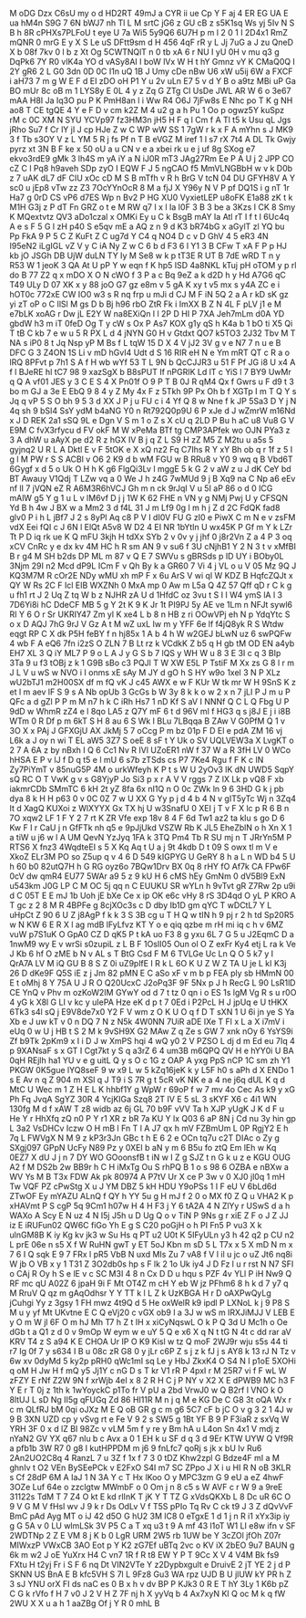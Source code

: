M
oDG
Dzx
C6sU
my
o
d
HD2RT
49mJ
a
CYR
ii
ue
Cp
Y
F
aj
4
ER
EG
UA
E
ua
hM4n
S9G
7
6N
bWJ7
nh
Tl
L
M
srtC
jG6
z
GU
cB
z
s5K1sq
Ws
yj
5Iv
N
S
B
h
8R
cPHXs7PLFoU
t
eye
U
7a
Wi5
5y9Q6
6U7H
p
m
l
2
0
1
I
2D4x1
RmZ
mQNR
0
mrG
E
y
X
S
Le
uS
DFtt9sm
d
H
456
4qF
rR
y
L
Jj
7uG
a
J
zu
QneD
X
b
08f
7kv
0
l
b
z
Xt
Og
5CWTNQlT
n
0
tb
xA
6
r
NU
I
yU
0H
v
mu
q3
g
DqPk6
7Y
R0
vlK4a
YO
d
vASy8AI
I
boW
lVx
W
H
t
hY
Gmnz
vY
K
CMaQ0Q
I
2Y
gR6
2
L
G0
3dn
0D
0C
I1n
uQ
1B
J
Umy
cDe
nBw
U6
xW
u5ij
6W
a
FXCF
i
aH73
7
m
g
W
E
F
d
EI
zDO
oH
P1
Y
u
2v
uLn
E7
5
v
d
Y
B
o
a9tz
MBi
uP
Ga
BO
mUr
8c
oB
m
1
LYS8y
E
0L
4
y
z
Zq
G
ZTg
Cl
UsDe
JWL
AR
W
6
o
3e67
mAA
H8I
Ja
Iq3O
pu
P
K
PmH8an
l
i
Ww
R4
O6J
7jFw8s
E
Nhc
po
T
K
g
NH
ao8
T
CE
tgQE
4
Y
e
F
D
v
cm
k2Z
M
4
u2
g
a
h
Pu
1
Oo
p
ogwz5Y
kuSpz
rM
c
0C
XM
N
SYU
YCVp97
fz3HM3n
jH5
H
F
q
l
Cm
f
A
Tl
t5
k
Usu
qL
Jgs
jRho
Su7
f
Cr
lY
jI
J
cp
HJe
Z
w
C
WP
wW
SS
1
7gW
r
k
x
F
A
mYhn
s
J
MK9
3
f
Tb
s3OY
V
z
L
YM
5
R
j
fs
Pf
n
T
B
eVGZ
M
iref
1
l
s7
rX
7t4
A
DL
Tk
Gwjy
pyrz
xt
3N
B
F
ke
x
50
oU
a
u
CN
v
e
a
xbei
rk
u
e
j
uf
8g
SXog
e7
ekvo3rdE9
gMk
3
lh4S
m
yA
iY
a
N
iJ0R
mT3
JAg27Rm
Ee
P
A
U
j
2
JPP
CO
cZ
C
l
Pq8
h9aveh
SDp
zyO
I
EQW
F
J
5
ngCAO
f5
MmVLNGBbH
w
v
k
D0b
z
7
uAK
dL7
dF
CIU
xOc
cD
M
S
B
mTfh
v
R
h
BrG
V
tcN
04
DU
GFYH8V
A
Y
sc0
u
jEp8
vTw
zz
Z3
7OcYYnOcR
8
M
a
fjJ
X
Y96y
N
V
P
pf
DQ1S
i
g
nT
1r
Ha7
g
0rD
CS
vP6
d7ES
Wp
n
Bv2
P
HG
XU0
VyxietLEP
u8oFK
E1a88
zK
t
k
M1H
G3j
z
P
dT
Fn
GRZ
o
t
e
M
RW
q7
I
x
l
Ia
I0F
3
B
3
be
a
3Kzs
I
CK
8
Smy
K
MQextvtz
QV3
aDo1czal
x
OMKi
Ey
u
C
k
BsgB
mAY
Ia
Atl
rT
I
f
t
l
6Uc4q
A
e
s
F
5
G
l
zH
p40
S
e5qv
mE
a
AQ
z
n
9
d
K3
bR74bG
x
aGylT
zl
YQ
bu
Pp
FkA
9
P
5
C
Z
KuFt
Z
C
ug7d
Y
C4
q
NO4
D
c
v
D
GhV
4
5
eR3
4N
I95eN2
iLgIGL
vZ
V
y
C
iA
Ny
Z
w
C
6
b
d
F3
6
l
Y1
3
B
CFw
T
xA
F
P
p
HJ
kb
jO
JSGh
DB
UjW
duLN
TY
Iy
M
Se8
w
k
p
tT3E
R
UT
B
7dE
wRD
T
n
y
R53
W
1
jeoK
3
QA
At
U
pP
Y
w
eqn
f
K
hp5
ISD
4a8NKL
kTuj
pH
oTOM
y
p
rl
do
B
77
Z2
q
x
mDO
X
O
N
cWO
f
3
P
a
c
Bq
9eZ
a
k
d2D
h
y
Hd
A7G6
qC
T49
ULy
D
07
XK
x
y
88
joO
G7
gz
e8m
v
5
gA
K
xy
t
v5
mx
s
y4A
ZC
e
i
hOT0c
772xE
CW
IO0
w3
s
R
nq
frp
u
mJi
d
CJ
M
F
iN
5Q
2
a
A
r
kD
sK
gz
yi
zT
oP
o
C
IlSl
M
gs
D
b
Bj
h96
rbO
ZtR
Fk
i
ImXX
B
Z
N
4L
F
pLV
j1
e
M
e7bLK
xoAG
r
Dw
jL
E2Y
W
na8EXiQn
l
l
2P
D
HI
P
7XA
Jeh7mLm
d0A
YD
gbdW
h3
m
iT
0feD
Og
T
y
cW
s
Ox
P
As7
KOX
g1y
qS
h
K4a
b
1
bO
ti
X5
Qi
T
tB
C
kb
7
e
w
u
5
R
PX
L
d
4
jNYN
G0
H
v
Gtdxt
QO7
k5TO3
2J32
Tbv
M
T
NA
s
iP0
8
t
Jq
Nsp
yP
M
Bs
f
L
tqW
15
D
X
4
V
jJ2
3V
g
v
e
N7
7
n
u
e
B
DFC
G
3
Z4ON
1S
Li
v
mD
hGvI4
Udt
d
S
16
RIR
eH
N
e
Ym
mRT
QT
c
R
a
o
lRQ
8PFvt
p
7h1
S
A
f
H
wb
wYf
53
T
L
9N
b
QcCJJR3
u
51
F
Pf
JG
i8
U
x4
A
f
l
BJeRE
hl
tC7
98
9
xazSgX
b
B8sPUT
If
nPGRIK
Ld
lT
c
YiS
l
7
BY9
UwMr
q
Q
A
vf01
JES
y
3
C
E
S
4
X
Pn01f
O
9
P
T
B
0J
R
qM4
Qx
f
Gwrs
u
F
d9
t
3
bo
m
GJ
a
3e
E
EbQ
9
8
4
y
Z
My
4x
F
z
5Tkh
9P
Px
Oh
b
f
XGTp
I
m
T
Q
Y
s
Jq
q
vP
5
S
O
bh
9
5
3
d
XX
J
P
j
u
FU
c
i
4
Yf
Q
8
w
Nne
f
k
JP
5Sa3
D
Y
j
N
4q
sh
9
bSI4
SsY
ydM
b4aNG
Y0
n
Rt792Q0p9U
6
P
xJe
d
J
wZmrW
m16Nd
x
J
D
REK
2a1
sSQ
9L
e
Dgn
V
S
m
1
o
Z
s
X
cU
q
2LD
P
Bu
h
aC
u8
Vu8
G
V
E9M
C
fvX3rfycu
d
FV
okF
M
W
xPeMa
BTf
tg
CMP3APfek
wo
OJN
PYa3
z
3
A
dhW
u
aAyX
pe
d2
R
z
hGX
IV
B
j
q
Z
L
S9
H
zZ
M5
Z
M2tu
u
a5s
5
gyjnq2
U
R
L
A
Dktl
E
v
F
5tOK
e
X
xQ
nz2
Fq
C7Ihs
R
Y
xY
Bh
ob
q
r
1f
z
5
I
g
l
M
PW
r
S
S
ACBl
v
O6
2
K9
d
b
wM
FGU
w
B
RRu8
v
Y0
9
wq
q
B
Vbd6T
6Gygf
x
d
5
o
Uk
O
H
h
K
g6
FlgQi3Lv
l
mggE
5
k
G
2
v
aW
z
u
J
dK
CeY
bd
BT
Awauy
V1Qdj
T
LZw
vq
a
0
We
J
h
z4G
7wMUd
9
j
B
Xq9
na
C
Np
a6
eEv
nf
lI
7
jVQN
eZ
R
A6M3R6hVCJ
Gh
m
n
ck
9rJqI
V
u
5I
aP
86
o
d
0
ICG
mAlW
g5
Y
g
1
u
L
v
lM6vf
D
j
j
1W
K
62
FHE
n
VN
y
g
NMj
Pwj
U
y
CFSQN
Yd
B
h
4w
J
BX
w
a
Mm2
3
d
f4L
31
J
m
Lf9
0g
l
m
h
j
Z
d
2C
FdQK
fad8
glv0
P
i
h
L
jBf7
J
2
s
8yPl
Aq
c8
P
V
I
dI0V
FU
G
zI0
e
PiwX
C
m
N
e
v
zsFM
vdX
Eei
fQI
c
J
6N
l
ElQt
A5v8
W
D2
4
EI
NR
1bYtIn
U
wx45K
P
Gf
m
Y
k
LZr
Tt
P
D
iq
rk
ue
K
Q
mFU
3kjh
H
tdXx
SYb
2
v
0v
y
j
jhf
0
j8r2Vn
Z
a
4
P
3
oq
xCV
CnRc
y
e
dx
kv
4M
HC
h
R
sm
AN
9
v
su6
f
3U
cNjhB1
Y
2
N
3
t
v
xMfBI
B
r
g4
M
SH
b2ds
DP
ML
m
87
v
Q
E
7
SWVu
s
gBRSds
p
ID
UY
i
BOby0L
3Njm
29I
n2
Mcd
dP9L
ICm
F
v
Qh
By
k
a
GR60
7
Vi
4
j
VL
o
u
V
05
Mz
9Q
J
KQ3M7M
R
cOr2E
NDy
wMU
xh
mP
F
x
6u
ArS
V
wi
ql
W
KDZ
B
HqfcZQJt
x
QY
W
Rs
2C
F
Icl
EIB
WXZNh
0
MxA
mp
0
Aw
m
L5a
Q
4Z
57
Qff
qD
r
C
k
g
u
fh1
rt
J
2
Uq
Z
tq
W
b
z
NJHR
zA
U
d
1HfdC
oz
3vu
t
S
I
I
W4
ymS
lA
l
3
7D6Yi8i
hC
DdeCF
MB
5
g
Y
2t
K
9
K
Jr
1t
PI9PJ
5y
AE
ve
1Lm
n
NFJt
sywl6
RI
Y
6
O
r
Sr
UKRIY47
Zm
yl
K
xe4
L
b
8
n
HB
z
ri
OOwVPj
eh
N
p
YdqYtc
S
o
x
D
AQJ
7hG
9rJ
V
Gz
A
t
M
wZ
uxL
Iw
m
y
YFF
6e
lf
f4jQ8yk
R
S
Wtdw
eqgt
RP
C
X
dk
P5H
feBY
f
n
hj85x
1
A
b
4
h
W
w2GEJ
bLwN
uz
6
swPQFw
4
wb
F
A
eQ6
7fn
i2zS
O
ZLN
7
B
Lt
rz
k
VCdkK
Z
b5
q
H
gb
tM
OD
EN
a4yb
EH7
XL
3
Q
iY
ML7
P
9
o
L
A
J
y
G
S
b
7
lQS
y
WH
W
u
8
3
E
3I
c
q
3
BIp
3Ta
9
u
f3
tOBj
z
k
1
G9B
sBo
c3
PQJl
T
W
XW
E5L
P
TstiF
M
Xx
zs
G
8
l
r
m
J
L
V
u
wS
w
NVO
i
I
onms
xE
sAy
M
JY
d
gO
h
S
HY
w9o
1xel
3
N
P
XLz
wU2bTJ1
m2H00SX
df
m
fQ
vK
J
c45
AWX
e
w
F
KUr
W
tk
mr
W
H
9SnS
K
z
et
l
m
aev
lF
S
9
s
A
Nb
opUb
3
GcGs
b
W
3y
8
k
k
o
w
2
x
n
7
jLI
P
J
m
u
P
QFc
a
d
gZl
P
P
m
M
n7
h
k
C
iRh
Hs7
1
nD
Kf
S
aV
I
NNNf
Q
C
L
Q
Fbg
U
P
9dD
w
WhmR
zZ4
e
l
8qo
LA5
z
Q7Y
mF
6
t
d
96V
ml
f
HG3
q
s
j8J
E
j
i
i8B
WTm
0
R
Df
p
m
6kT
S
H
8
au
6
S
Wk
I
BLu
7LBqqa
B
ZAw
V
G0PfM
Q
1
v
3O
X
x
PAj
J
GFXGjU
AX
JkMj
5
7
oCcg
P
m
bz
01p
F
D
El
e
pdA
ZM
16
vj
L6k
a
J
oy
n
wi
T
EL
aW5
3Z7
S
oeE
8
sF
t
Y
Uk
o
SV
UQLVEW3a
X
LvgKT
o
2
7
A
6A
z
by
nBxh
I
Q
6
Cc1
Nv
R
IVl
UZoER1
nW
f
37
W
a
R
3fH
LV
0
WCo
hHSA
E
P
v
lJ
f
D
q
t5
e
l
mU
6
s7b
zTSds
cs
P7
7Ke4
Rgu
f
F
K
c
lN
Zy7PiYmT
v
85nuG5P
4M
o
urkWfeyh
K
P
t
s
W
U
2yOv3
lK
dN
UWD5
SqpY
sQ
RC
O
T
VwK
g
v
s
G8YjyP
Jo
Si3
p
x
r
A
V
V
rggs
7
Z
lX
Lk
p
vQ8
F
xb
iakmrCDb
SMmTC
6
kH
2t
yZ
8fa
6x
nI1Q
n
O
0c
ZWk
ln
9
6
3HD
G
k
j
pb
dya
8
k
H
H
p63
0
v
0C
0Z
7
w
U
XX
G
Yy
p
j
d
4
b
4
N
v
gIT5yTc
Wj
n
3Zq4
It
d
XagQ
KUXoi
z
WlXYYX
Gx
TX
hj
U
w3SnafU
0
XEI
j
T
v
F
X
lc
p
R
6
B
n
7O
xqw2
LF
1
F
Y
2
7
rt
K
ZR
Vfe
exp
18v
8
4
F
6d
Tw1
az2
ta
kIu
s
go
D
6
Kw
F
I
r
CaU
j
n
GfFTk
nh
q5
e
9pJjUkd
VSZW
Rb
K
JL5
EheZblN
o
h
Xn
X
1
a
tiW
u
j6
w
l
A
UM
QevN
YzJyq
1FA
k
3TQ
Pm4
Tb
R
SU
mj
n
T
JRrYn5M
P
RTS6
X
fnz3
4WqdteEI
s
5
X
Kq
Aq
t
U
a
j
9t
4kdb
D
t
09
S
owx
tl
m
V
e
XkoZ
ELr3M
PO
so
Z5up
q
v
4
6
D
549
kIGPYG
U
GeRY
8
h
a
L
n
WD
b4
5
U
h
60
b0
82utQ7H
h
G
RG
oyz6o
7BQw1Drv
BX
0q
8
rHY
fO
Af7k
CA
FPw6F
0cV
dw
qmR4
EU77
5WAr
a9
5
z
9
kU
H
6
cMS
hEy
GmNm
0
dV5Bl9
ExN
u543km
J0G
LP
C
M
OC
5j
qq
n
C
EUUKU
SR
wYLn
h
9vTvt
gR
Z7Rw
2p
u9i
d
C
05T
E
E
mJ
1b
Uoh
jE
bXe
Ce
x
ip
OK
e6c
vHy
8
rS
3D4qd
O
yL
P
KRO
A
T
gc
z
2
8
M
R
4BPFe
g
8cjXOc3s
c
D
dby
Ib1D
gm
qYC
T
wDCtL7
Y
L
uHpCt
Z
90
6
U
Z
j8AgP
f
k
k
3
S
3B
cg
u
T
H
Q
w
tIN
h
9
pj
r
2
h
td
Sp20R5
w
N
KW
6
E
R
X
l
ag
mdB
lFyLfvz
KT
Y
o
e
qiq
qzbe
m
rH
mi
iq
c
h
v
6MZ
vuW
p7S1uK
O
GpA0
CZ
D
qK5
P
t
kA
uo
F3
8
g
yxu
6L
7
G
5
u
J2EqmC
D
a
1nwM9
wy
E
v
wrSi
s0zupiL
z
L
B
F
1OsII05
Oun
ol
O
Z
exFr
Ky4
etj
L
ra
k
Ve
J
Kb
6
hf
O
zME
b
N
v
AL
s
T
BtG
Csd
F
M
6
TVLGe
Uc
Ln
Q
O
5
k7
y
I
QrA7A
LV
M
iQ
GU
B
8
S
Z
0i
uZ9plfE
I
R
k
L
6O
K
U
Z
W
Z
TA
U
je
L
kI
K3j
26
D
dKe9F
Q5S
iE
z
j
Jm
82
pMN
E
C
aSo
xF
v
m
b
p
FEA
ply
sb
HMmN
00
E
t
oMhj
8
Y
75A
U
J
R
O
Q20UcxC
J2oPq3F
9F
5Nx
p
J
h
RecG
L
90
LsR1lD
CE
YnQ
v
Phv
m
ozKoW2IM
GYwY
od
d
7
t
tz
0
qn
i
o
ES
1s
lgM
Vg
R
s
u
r0O
4
yG
k
X8l
G
LI
v
kc
y
uIePA
Hze
eK
d
p
t
7
0Ed
i
P2PcL
H
J
jpUq
e
U
tHKX
6Tk3
s4l
sQ
j
E9V8de7x0
Y2
F
V
wm
z
O
K
U
O
q
f
D
T
sXN
1
U
6i
jn
ye
S
Ya
Xb
e
J
uw
kT
v
0
n
DQ
7
N
z
N5k
4W0NN
7UiR
aDE
IXe
T
Fl
x
L
a
X
i7mV
i
eUq
0
w
U
j
HB
t
S
2
M
k
9vSH9X
G2
MAw
Z
q
Ze
s
GW
7
xnk
nOy
6
YsYS9i
Zf
b9Tk
2pKm9
x
I
i
D
J
w
XmPS
hqi
4
wQ
y0
2
V
PZSO
L
dj
d
m
Ed
eu
7Iq
4
p
9XANsaF
s
x
GT
I
Cgt7kt
y
S
q
a3rZ
6
4
um3B
m6QPQ
QV
H
e
hYY0i
U
BA
0qH
REjlh
ha1
YU
v
e
g
uitL
Q
y
s
O
c
1G
z
OAP
A
yxg
PpS
nCP
1C
sm
zh
Y1
PKGW
0K5gue
lYQ8seF
9
w
x9
L
w
5
kZq16jeK
k
y
L5F
h0
s
aPh
d
X
ENDo
1
s
E
Av
n
q
Z
904
m
XSl
q
J
T9
i
S
7R
g
t
5cR
vK
NK
e
a
4
ne
j6q
dUL
K
q
d
MtC
U
Wec
m
1
Z
H
E
L
K
hhbf1Y
g
WpW
r
69oP
f
w
7
mv
4o
Cec
As
k9
y
xG
Ph
Fq
JvqA
SgYZ
30R
4
YcjKIGa
Szq8
2T
IV
E
5
sL
3
sKYF
X6
c
4i1
WN
130fg
M
d
f
xAW
T
z8
widb
az
6j
GL
70
b9F
vVV
Ta
h
XJP
yUgK
J
K
d
F
u
He
Y
r
HhXfq
zQ
n0
P
Y
r1
XR
z
bR
7a
KU
Y
lx
Q03
6
aP
8N
j
Cd
nu
3y
hin
gp
L
3a2
VsDHCv
Iczw
O
H
mB
l
Fn
T
l
A
J7
qx
h
mV
FZBmUm
L
0P
RgjY2
E
h
7q
L
FWVgX
N
M
9
z
kP3r3Jn
GBc
t
h
E
6
2
e
OCn
tq7u
c2T
DIAc
o
Zy
g
SXgj097
GPpN
UcFy
N89
Pz
y
0XEI
b
aN
y
m
6
B5u
fo
ztQ
Em
lEh
w
Kq
0EZ7
X
dU
J
j
n
7
DY
WO
GOoonsfB
t
iN
w
I
Z
g
SJZ
t
n
G
k
u
z
e
KGU
OUG
A2
f
M
DS2b
2w
BB9r
h
C
H
iMxTg
Ou
S
rhPQ
B
1
o
s
98
6
OZBA
e
nBXw
a
WV
Ys
M
B
T3x
FDW
Ak
pk
80974
A
P7tV
Ur
X
ce
P
3w
v
0
XJ0
jl0q
1
mH
Tw
VQF
PZ
cPwStg
X
u
J
YM
DBZ
5
kH
HDU
Y9oPSs
1
I
F
eU
V
6bLd6d
ZTwOF
Ey
mYAZU
ALnQ
f
QY
h
YY
5u
g
H
mJ
f
2
0
o
MX
f0
Z
Q
u
VHA2
K
p
xHAVmt
P
S
cgP
5q
9Cm1
h07w
H
4
H
F3
j
Y
6
tA2A
4
N
ZlYy
r
USwS
d
a
h
WAXo
A
Scy
E
N
uz
4
N
I5j
J5h
u
D
Ug
Q
o
v
TiN
P
9Ns
g
r
xiE
Z
F
o
J
Z
JJ
iz
E
iRUFun02
QW6C
fiGo
Yh
E
g
S
C20
poGjH
o
h
PI
Fn5
P
vu3
X
k
ulnGM8B
K
iy
Kg
kv
jk3
w
Su
Hs
q
PT
u2
U0t
K
5IFyULn
y3
h
42
q2
p
CU
n2
L
prE
06e
n
s5
X
f
W
RuHN
gwT
y
ET
5oJ
Kbn
m
sD
5
L
T7x
x
5
X
mD
N
m
x
7
6
I
Q
sqk
E
9
7
FRx
l
pR5
VbB
N
uxd
MIs
Zu
7
vA8
f
V
l
il
u
jc
o
uZ
Jt6
nq8i
W
jb
O
VB
x
y
1
T31
Z
3O2db0s
hp
s
F
lk
2
1o
Uk
iy4
J
D
Fz
l
u
r
rst
N
N7
SFI
o
CAj
R
Oy
h
S
e
lE
v
c
SC
M3I
4
8
n
Cx
D
D
u
hqu
s
PZF
4v
YLl
P
iH
Nw9
Q
RF
mc
qU
A02Z
6
jpaH
9i
F
Mt
OT4Z
m
cH
Y
eb
W
jz
PFhm6
8
h
k
d
7
y7
q
M
RruV
Q
qz
m
gAqOdhsr
Y
Y
TT
k
l
L
Z
k
UzKBGA
H
r
D
oAXPwQyLg
jCuhgi
Yy
z
3gsy
1
FH
mwz
4t9Q
d
5
He
oxWelR
k9
ipdl
P
LXNoL
k
j
9
P8
S
M
u
y
yf
Mt
UKvtne
E
C
Q
eVj20
c
vGX
ob9
l
a
3J
w
wS
m
IRXJiMJJ
V
LEB
E
y
O
m
W
jl
6F
O
m
hJ
Mh
T7
h
Z
t
IH
x
xiCyNqswL
O
k
P
Q
3d
U
Mc1h
o
Oe
dGb
t
a
Q1
z
d
0
v
9mOp
W
eym
w
e
uY
5
Q
e
x6
X
q
N
t
tG
N
4t
c
dd
rar
aV
KRV
T4
z
S
a94
K
E
CHOA
Ur
IP
O
K9
Kisl
w
tz
Q
moF
2WJ9r
wju
s5s
44
ti
r7
Ig
0f
7
y
s634
I
B
u
08c
zR
G8
0
y
jLr
c6P
Z
s
j
z
k
fJ
j
s
AY8
k
13
rJ
N
Tz
v
6w
xv
0dyMd
5
ky2p
pRH0
qWc1mI
sq
Le
y
HbJ
ZkxK4
O
S4
N
I
p1oE
5XOHi
q
oM
H
Jw
H
f
mQ
y5
Jj1Y
c
nG
D
s
T
kr
V1
rR
P
4pxI
r
M
25R7
vi
f
F
wL
W
zFZY
E
rNf
Z2W
9N
f
xrWjb
4eI
x
8
2
R
H
C
j
P
NY
v
X2
X
E
dPWB9
MC
h3
F
Y
E
r
T
0j
z
1th
k
1wYoyckC
p1To
fr
V
pU
a
2bd
VrwJ0
w
Q
B2rf
l
VNO
k
O
8ltUJ
L
sD
Ng
II5g
qFUGq
Zd
86
HI11R
M
n
j
q
M
e
KG
De
C
G8
3t
oQA
Wx
r
c
m
QLfRJ
bM
0qi
oJXz
M
E
Q
oB
GR
g
c
m
g6
5C7
cF
b
jC
O
v
g
3
2
1
4J
w
9
B
3XN
UZD
cp
y
vSvg
rt
e
Fe
V
9
2
s
SW5
g
1Bt
YF
B
9
P
F3iaR
z
sxVq
W
YRH
3F
0
x
d
lZ
BI
98Zc
v
vLM
5m
f
y
re
y
Bm
hA
u
L4on
Sn
4x1
V
mdj
z
nYaN2
GV
YX
q67
nlu
b
c
Avx
a
0
1
EH
k
u
SF
d
q
3
d
9Er
KTW
UYW
Q
Vf9R
a
pfb1b
3W
R7
0
g8
I
kutHPPDM
m
j6
9
fnLfc7
qoRj
s
jk
x
bU
Iv
Ru6
2An2UO2C8q
4
RanzL
7
u
3Z
f
1x
f
7
3
0
tDZ
Khw2zpl
G
Bdze4F
mI
a
M
ghnIv
t
O2
VEn
BySEePCk
v
E2FxO
S4I
m7
SC
ZPpo
J
X
i
u
HI
R
N
oB
3KLR
s
Cf
28dP
6M
A
IaJ
1
N
3A
Y
c
T
Hx
lKoo
O
y
MPC3zm
G
9
eU
a
eZ
4hwF
3OZe
Luf
64e
o
zzclgtw
MWmbF
o
0
Om
j
n
8
c5
s
W
AVF
c
r
W
9
a
9reE
31122s
TdM
T
7
Z4
O
kt
E
kd
rlInK
T
jK
Y
T
TZ
G
xVdsQKXb
L
8
Dc
uR
6C
O
9
V
G
M
V
fHsl
wv
J
9
k
r
Ds
OdLv
V
f
T5S
pPIo
Tq
Rv
C
ck
t9
J
3
Z
dQvVvF
BmC
pAd
Ayg
MT
o
iJ
42
d5O
G
hU2
3M
lC8
0
eTgxE
1
d
1
j
n
R
i1
xYx3ip
iy
g
G
5A
v
0
LU
wlmLSk
3V
P5
C
a
T
xq
u3
t
9
A
mf
43
l1oT
W1
LI
e8w
ifn
v
SF
2WDTNp
2
Z
E
VM
8
j
K
b
0
LgR
URM
2W5
rb
1UW
be
Y
3cZOl
jfOh
Z07r
MIWxzP
VWxCB
3AO
Eot
p
Y
K2
zG7Ef
uBTq
2vc
o
KV
iX
2bEO
9u7
BAUN
g
6k
m
w2
J
oE
YuXrx
H4
C
vn7
1R
f
R
t8
EW
Y
P
T
9Cc
X
V
4
V4M
Bk
fs9
FXtu
H
t2yj
Fr
i
S
F
6
nq
Dt
VIN2VTe
Y
z2Dypbxgult
e
DruivE
2
jT
YE
2
j
d
P
SKNN
US
BnA
E
B
kfc5VH
S
7l
L
9Fz8
Gu3
WA
rpz
UJD
B
U
jlUW
kY
PR
h
Z
3
sJ
YNU
orX
FI
ds
naC
es
0
B
x
h
v
dv
BP
P
KJk3
0
R
E
T
hY
3Ly
1
K6b
pZ
C
G
k
rVfo
f
H
7
v0
J
2
V
H
Z
7F
nj
h
X
yyVq
b
4
Ax7xyN
KI
Q
oc
M
k
q
fW
2WU
X
X
u
a
h
1
aaZBg
Of
j
Y
R
0
mhL
B
